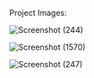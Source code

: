 Project Images: 

![Screenshot (244)](https://github.com/Pouriamohseni/CRPG-Talmberg/assets/145625808/0133444b-a91c-4991-9a70-27938e2435a9)

![Screenshot (1570)](https://github.com/Pouriamohseni/CRPG-Talmberg/assets/145625808/a846d428-7052-4d42-9032-0f22116b1b2a)

![Screenshot (247)](https://github.com/Pouriamohseni/CRPG-Talmberg/assets/145625808/3ab4f4eb-2c09-41d7-8097-5ba28b26e4aa)
